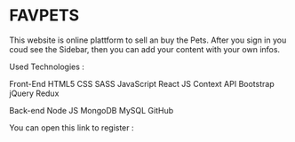 # FAVPETS

This website is online plattform to sell an buy the Pets. 
After you sign in you coud see the Sidebar, then you can add your content with your own infos.

Used Technologies :

Front-End
HTML5
CSS
SASS
JavaScript
React JS
Context API
Bootstrap
jQuery
Redux

Back-end
Node JS
MongoDB
MySQL
GitHub


You can open this link to register :

